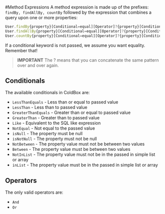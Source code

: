 #Method Expressions
A method expression is made up of the prefixes: `findBy, findAllBy, countBy` followed by the expression that combines a query upon one or more properties:

```javascript
User.findBy{property}[Conditional=equal][Operator]?{property}[Conditional][Operator]
User.findAllBy{property}[Conditional=equal][Operator]?{property}[Conditional][Operator]
User.countBy{property}[Conditional=equal][Operator]?{property}[Conditional][Operator]
```

If a conditional keyword is not passed, we assume you want equality. Remember that!

> **IMPORTANT** The ? means that you can concatenate the same pattern over and over again. 

## Conditionals

The available conditionals in ColdBox are:

* `LessThanEquals` - Less than or equal to passed value
* `LessThan` - Less than to passed value
* `GreaterThanEquals` - Greater than or equal to passed value
* `GreaterThan` - Greater than to passed value
* `Like` - Equivalent to the SQL like expression
* `NotEqual` - Not equal to the passed value
* `isNull` - The property must be null
* `isNotNull` - The property must not be null
* `NotBetween` - The property value must not be between two values
* `Between` - The property value must be between two values
* `NotInList` - The property value must not be in the passed in simple list or array
* `inList` - The property value must be in the passed in simple list or array

## Operators
The only valid operators are:

* `And`
* `Or`